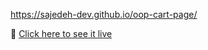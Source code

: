 https://sajedeh-dev.github.io/oop-cart-page/


🔗 [Click here to see it live]([https://your-username.github.io/oop-cart-page/](https://sajedeh-dev.github.io/oop-cart-page/))
